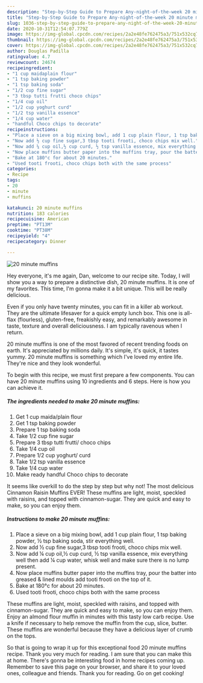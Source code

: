```yaml
---
description: "Step-by-Step Guide to Prepare Any-night-of-the-week 20 minute muffins"
title: "Step-by-Step Guide to Prepare Any-night-of-the-week 20 minute muffins"
slug: 1036-step-by-step-guide-to-prepare-any-night-of-the-week-20-minute-muffins
date: 2020-10-31T12:54:07.779Z
image: https://img-global.cpcdn.com/recipes/2a2e48fe762475a3/751x532cq70/20-minute-muffins-recipe-main-photo.jpg
thumbnail: https://img-global.cpcdn.com/recipes/2a2e48fe762475a3/751x532cq70/20-minute-muffins-recipe-main-photo.jpg
cover: https://img-global.cpcdn.com/recipes/2a2e48fe762475a3/751x532cq70/20-minute-muffins-recipe-main-photo.jpg
author: Douglas Padilla
ratingvalue: 4.7
reviewcount: 24674
recipeingredient:
- "1 cup maidaplain flour"
- "1 tsp baking powder"
- "1 tsp baking soda"
- "1/2 cup fine sugar"
- "3 tbsp tutti frutti choco chips"
- "1/4 cup oil"
- "1/2 cup yoghurt curd"
- "1/2 tsp vanilla essence"
- "1/4 cup water"
- "handful Choco chips to decorate"
recipeinstructions:
- "Place a sieve on a big mixing bowl, add 1 cup plain flour, 1 tsp baking powder, ½ tsp baking soda, stir everything well."
- "Now add ½ cup fine sugar,3 tbsp tooti frooti, choco chips mix well."
- "Now add ¼ cup oil,½ cup curd, ½ tsp vanilla essence, mix everything well then add ¼ cup water, whisk well and make sure there is no lump present."
- "Now place muffins butter paper into the muffins tray, pour the batter into greased &amp; lined moulds add tooti frooti on the top of it."
- "Bake at 180°c for about 20 minutes."
- "Used tooti frooti, choco chips both with the same process"
categories:
- Recipe
tags:
- 20
- minute
- muffins

katakunci: 20 minute muffins 
nutrition: 183 calories
recipecuisine: American
preptime: "PT13M"
cooktime: "PT38M"
recipeyield: "4"
recipecategory: Dinner

---
```



![20 minute muffins](https://img-global.cpcdn.com/recipes/2a2e48fe762475a3/751x532cq70/20-minute-muffins-recipe-main-photo.jpg)

Hey everyone, it's me again, Dan, welcome to our recipe site. Today, I will show you a way to prepare a distinctive dish, 20 minute muffins. It is one of my favorites. This time, I'm gonna make it a bit unique. This will be really delicious.

Even if you only have twenty minutes, you can fit in a killer ab workout. They are the ultimate lifesaver for a quick empty lunch box. This one is all-flax (flourless), gluten-free, freakishly easy, and remarkably awesome in taste, texture and overall deliciousness. I am typically ravenous when I return.

20 minute muffins is one of the most favored of recent trending foods on earth. It's appreciated by millions daily. It's simple, it's quick, it tastes yummy. 20 minute muffins is something which I've loved my entire life. They're nice and they look wonderful.


To begin with this recipe, we must first prepare a few components. You can have 20 minute muffins using 10 ingredients and 6 steps. Here is how you can achieve it.

<!--inarticleads1-->

##### The ingredients needed to make 20 minute muffins:

1. Get 1 cup maida/plain flour
1. Get 1 tsp baking powder
1. Prepare 1 tsp baking soda
1. Take 1/2 cup fine sugar
1. Prepare 3 tbsp tutti frutti/ choco chips
1. Take 1/4 cup oil
1. Prepare 1/2 cup yoghurt/ curd
1. Take 1/2 tsp vanilla essence
1. Take 1/4 cup water
1. Make ready handful Choco chips to decorate


It seems like overkill to do the step by step but why not! The most delicious Cinnamon Raisin Muffins EVER! These muffins are light, moist, speckled with raisins, and topped with cinnamon-sugar. They are quick and easy to make, so you can enjoy them. 

<!--inarticleads2-->

##### Instructions to make 20 minute muffins:

1. Place a sieve on a big mixing bowl, add 1 cup plain flour, 1 tsp baking powder, ½ tsp baking soda, stir everything well.
1. Now add ½ cup fine sugar,3 tbsp tooti frooti, choco chips mix well.
1. Now add ¼ cup oil,½ cup curd, ½ tsp vanilla essence, mix everything well then add ¼ cup water, whisk well and make sure there is no lump present.
1. Now place muffins butter paper into the muffins tray, pour the batter into greased &amp; lined moulds add tooti frooti on the top of it.
1. Bake at 180°c for about 20 minutes.
1. Used tooti frooti, choco chips both with the same process


These muffins are light, moist, speckled with raisins, and topped with cinnamon-sugar. They are quick and easy to make, so you can enjoy them. Enjoy an almond flour muffin in minutes with this tasty low carb recipe. Use a knife if necessary to help remove the muffin from the cup, slice, butter. These muffins are wonderful because they have a delicious layer of crumb on the tops. 

So that is going to wrap it up for this exceptional food 20 minute muffins recipe. Thank you very much for reading. I am sure that you can make this at home. There's gonna be interesting food in home recipes coming up. Remember to save this page on your browser, and share it to your loved ones, colleague and friends. Thank you for reading. Go on get cooking!

